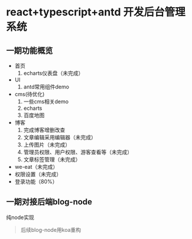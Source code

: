 
# react+typescript+antd 开发后台管理系统

## 一期功能概览
- 首页
  1. echarts仪表盘（未完成）
- UI
  1. antd常用组件demo
- cms(待优化)
  1. 一些cms相关demo
  2. echarts
  3. 百度地图
- 博客
  1. 完成博客增删改查
  2. 文章编辑采用编辑器（未完成）
  3. 上传图片（未完成）
  4. 管理员权限、用户权限、游客查看等（未完成）
  5. 文章标签管理（未完成）
- we-eat（未完成）
- 权限设置（未完成）
- 登录功能（80%）
  
## 一期对接后端blog-node
纯node实现

> 后续blog-node用koa重构

